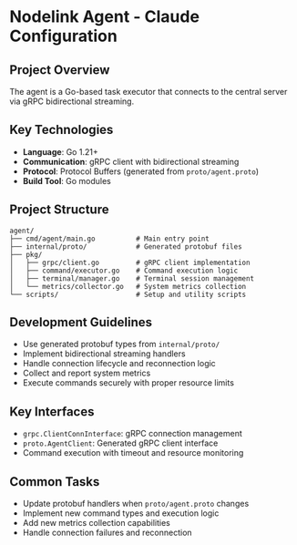 # Nodelink Agent - Claude Configuration

## Project Overview
The agent is a Go-based task executor that connects to the central server via gRPC bidirectional streaming.

## Key Technologies
- **Language**: Go 1.21+
- **Communication**: gRPC client with bidirectional streaming
- **Protocol**: Protocol Buffers (generated from `proto/agent.proto`)
- **Build Tool**: Go modules

## Project Structure
```
agent/
├── cmd/agent/main.go          # Main entry point
├── internal/proto/            # Generated protobuf files
├── pkg/
│   ├── grpc/client.go         # gRPC client implementation
│   ├── command/executor.go    # Command execution logic
│   ├── terminal/manager.go    # Terminal session management
│   └── metrics/collector.go   # System metrics collection
└── scripts/                   # Setup and utility scripts
```

## Development Guidelines
- Use generated protobuf types from `internal/proto/`
- Implement bidirectional streaming handlers
- Handle connection lifecycle and reconnection logic
- Collect and report system metrics
- Execute commands securely with proper resource limits

## Key Interfaces
- `grpc.ClientConnInterface`: gRPC connection management
- `proto.AgentClient`: Generated gRPC client interface
- Command execution with timeout and resource monitoring

## Common Tasks
- Update protobuf handlers when `proto/agent.proto` changes
- Implement new command types and execution logic
- Add new metrics collection capabilities
- Handle connection failures and reconnection
